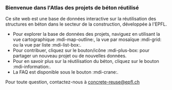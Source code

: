 ### Bienvenue dans l'Atlas des projets de béton réutilisé

Ce site web est une base de données interactive sur la réutilisation des structures en béton dans le secteur de la construction, développée à l'EPFL.

* Pour explorer la base de données des projets, naviguez en utilisant la vue cartographique :mdi-map-outline:, la vue par mosaïque :mdi-grid: ou la vue par liste :mdi-list-box:.
* Pour contribuer, cliquez sur le bouton/icône :mdi-plus-box: pour partager un nouveau projet ou de nouvelles données.
* Pour en savoir plus sur la réutilisation du béton, cliquez sur le bouton :mdi-information:.
* La FAQ est disponible sous le bouton :mdi-crane:.

Pour toute question, contactez-nous à concrete-reuse@epfl.ch